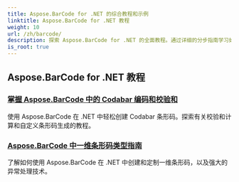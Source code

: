 ```yaml
---
title: Aspose.BarCode for .NET 的综合教程和示例
linktitle: Aspose.BarCode for .NET 教程
weight: 10
url: /zh/barcode/
description: 探索 Aspose.BarCode for .NET 的全面教程。通过详细的分步指南学习如何生成、自定义和管理条形码。
is_root: true
---
```

## Aspose.BarCode for .NET 教程
### [掌握 Aspose.BarCode 中的 Codabar 编码和校验和](./mastering-codabar-encoding-and-checksum/)
使用 Aspose.BarCode 在 .NET 中轻松创建 Codabar 条形码。探索有关校验和计算和自定义条形码生成的教程。
### [Aspose.BarCode 中一维条形码类型指南](./guide-one-dimensional-barcode-types/)
了解如何使用 Aspose.BarCode 在 .NET 中创建和定制一维条形码，以及强大的异常处理技术。